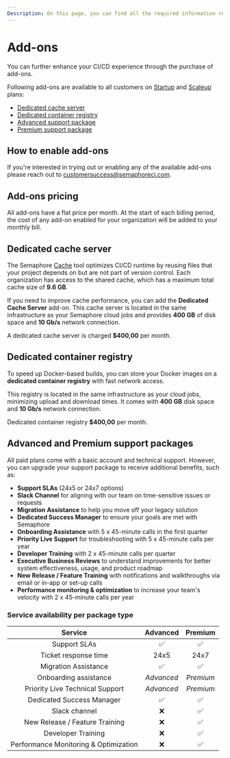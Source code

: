 ```yaml
---
Description: On this page, you can find all the required information regarding available Semaphore add-ons. 
---
```


# Add-ons

You can further enhance your CI/CD experience through the purchase of add-ons.

Following add-ons are available to all customers on [Startup](/account-management/startup-plan) and [Scaleup](/account-management/scaleup-plan) plans:

- [Dedicated cache server](#add-ons-pricing)
- [Dedicated container registry](#dedicated-container-registry)
- [Advanced support package](#advanced-and-premium-support-packages)
- [Premium support package](#advanced-and-premium-support-packages)

## How to enable add-ons

If you're interested in trying out or enabling any of the available add-ons please reach out to [customersuccess@semaphoreci.com](mailto:customersuccess@semaphoreci.com).

## Add-ons pricing

All add-ons have a flat price per month. At the start of each billing period, the cost of any add-on enabled for your organization will be added to your monthly bill.

## Dedicated cache server

The Semaphore [Cache](/essentials/caching-dependencies-and-directories/) tool optimizes CI/CD runtime by reusing files that your project depends on but are not part of version control. Each organization has access to the shared cache, which has a maximum total cache size of **9.6 GB**.

If you need to improve cache performance, you can add the **Dedicated Cache Server** add-on. This cache server is located in the same infrastructure as your Semaphore cloud jobs and provides **400 GB** of disk space and **10 Gb/s** network connection.

A dedicated cache server is charged **$400,00** per month.

## Dedicated container registry

To speed up Docker-based builds, you can store your Docker images on a **dedicated container registry** with fast network access.

This registry is located in the same infrastructure as your cloud jobs, minimizing upload and download times. It comes with **400 GB** disk space and **10 Gb/s** network connection.

Dedicated container registry **$400,00** per month.

## Advanced and Premium support packages

All paid plans come with a basic account and technical support. However, you can upgrade your support package to receive additional benefits, such as:

- **Support SLAs** (24x5 or 24x7 options)
- **Slack Channel** for aligning with our team on time-sensitive issues or requests
- **Migration Assistance** to help you move off your legacy solution
- **Dedicated Success Manager** to ensure your goals are met with Semaphore
- **Onboarding Assistance** with 5 x 45-minute calls in the first quarter
- **Priority Live Support** for troubleshooting with 5 x 45-minute calls per year
- **Developer Training** with 2 x 45-minute calls per quarter
- **Executive Business Reviews** to understand improvements for better system effectiveness, usage, and product roadmap
- **New Release / Feature Training** with notifications and walkthroughs via email or in-app or set-up calls
- **Performance monitoring & optimization** to increase your team's velocity with 2 x 45-minute calls per year

### Service availability per package type

|                Service                |  Advanced  |  Premium  |
| :-----------------------------------: | :--------: | :-------: |
|             Support SLAs              |     ✅      |     ✅     |
|         Ticket response time          |    24x5    |   24x7    |
|         Migration Assistance          |     ✅      |     ✅     |
|         Onboarding assistance         | *Advanced* | *Premium* |
|    Priority Live Technical Support    | *Advanced* | *Premium* |
|       Dedicated Success Manager       |     ✅      |     ✅     |
|             Slack channel             |     ❌      |     ✅     |
|    New Release / Feature Training     |     ❌      |     ✅     |
|          Developer Training           |     ❌      |     ✅     |
| Performance Monitoring & Optimization |     ❌      |     ✅     |
